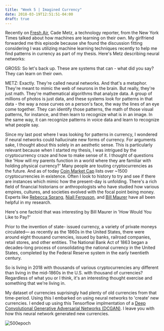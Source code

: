 ```yaml
---
title: "Week 5 | Imagined Currency"
date: 2018-03-19T12:51:51-04:00
draft: true
---
```


Recently on [Fresh Air](https://www.npr.org/2018/03/15/593863645/robots-are-now-creating-new-robots-tech-reporter-says), Cade Metz, a technology reporter, from the New York Times talked about how machines are learning on their own. My girlfriend forwarded me this episode because she found the discussion fitting considering I was utilizing machine learning techniques recently to help me find patterns in currency as part of my thesis. Here's Metz describing neural networks:

>
GROSS: So let's back up. These are systems that can - what did you say? They can learn on their own.
>
>
METZ: Exactly. They're called neural networks. And that's a metaphor. They're meant to mimic the web of neurons in the brain. But really, they're just math. They're mathematical algorithms that analyze data. A group of millions of photos is just data, and these systems look for patterns in that data - the way a nose curves on a person's face, the way the lines of an eye come together. They can identify those patterns, the math of those visual patterns, for instance, and then learn to recognize what is in an image. In the same way, it can recognize patterns in voice data and learn to recognize what people say.
>

Since my last post where I was looking for patterns in currency, I wondered if neural networks could hallucinate new forms of currency. For arguments sake, I thought about this solely in an aesthetic sense. This is particularly relevant because when I started my thesis, I was intrigued by the cryptocurrency craze and how to make sense of it. I thought of questions like 'How will my parents function in a world where they are familiar with holding physical currency?' Many people are touting cryptocurrencies as the future. And as of today [Coin Market Cap](https://coinmarketcap.com/all/views/all/) lists over ~1500 cryptocurrencies in existence. Often I look to history to try and see if there are instances which mimic how the present-day is unfolding. There's a rich field of financial historians or anthropologists who have studied how various empires, cultures, and societies evolved with the focal point being money. Experts like [Rebecca Sprang](http://www.hup.harvard.edu/catalog.php?isbn=9780674047037), [Niall Ferguson](https://en.wikipedia.org/wiki/Niall_Ferguson), and [Bill Maurer](https://www.dukeupress.edu/how-would-you-like-to-pay) have all been helpful in my research. 

Here's one factoid that was interesting by Bill Maurer in 'How Would You Like to Pay?'

>
Prior to the invention of state-­ issued currency, a variety of private moneys circulated— as recently as the 1860s in the United States, there were around eight thousand currencies, issued by banks, railroad companies, retail stores, and other entities. The National Bank Act of 1863 began a decades-­long process of consolidating the national currency in the United States, completed by the Federal Reserve system in the early twentieth century.
>

So is living in 2018 with thousands of various cryptocurrencies any different than living in the mid-1860s in the U.S. with thousand of currencies? Regardless of what you or I think, it's an interesting thought exercise and something that we're living in. 

My dataset of currencies suprisingly had plenty of old currencies from that time-period. Using this I embarked on using neural networks to 'create' new currencies. I ended up using this Tensorflow implmentation of a [Deep Convolutional Generative Adversarial Networks (DCGAN)](https://github.com/carpedm20/DCGAN-tensorflow). I leave you with how this neural network generated new currencies. 

![500epoch](/images/500e.gif)
